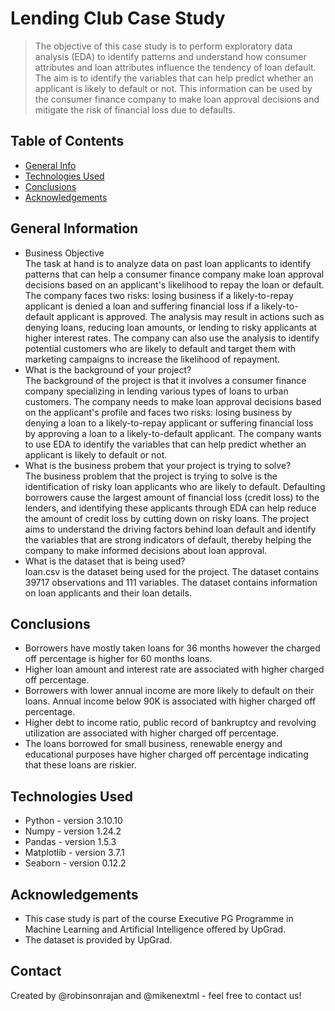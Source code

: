 # Lending Club Case Study
>The objective of this case study is to perform exploratory data analysis (EDA) to identify patterns and understand how consumer attributes and loan attributes influence the tendency of loan default. The aim is to identify the variables that can help predict whether an applicant is likely to default or not. This information can be used by the consumer finance company to make loan approval decisions and mitigate the risk of financial loss due to defaults.


## Table of Contents
* [General Info](#general-information)
* [Technologies Used](#technologies-used)
* [Conclusions](#conclusions)
* [Acknowledgements](#acknowledgements)

<!-- You can include any other section that is pertinent to your problem -->

## General Information
- Business Objective  
    The task at hand is to analyze data on past loan applicants to identify patterns that can help a consumer finance company make loan approval decisions based on an applicant's likelihood to repay the loan or default. The company faces two risks: losing business if a likely-to-repay applicant is denied a loan and suffering financial loss if a likely-to-default applicant is approved. The analysis may result in actions such as denying loans, reducing loan amounts, or lending to risky applicants at higher interest rates. The company can also use the analysis to identify potential customers who are likely to default and target them with marketing campaigns to increase the likelihood of repayment.
- What is the background of your project?  
    The background of the project is that it involves a consumer finance company specializing in lending various types of loans to urban customers. The company needs to make loan approval decisions based on the applicant's profile and faces two risks: losing business by denying a loan to a likely-to-repay applicant or suffering financial loss by approving a loan to a likely-to-default applicant. The company wants to use EDA to identify the variables that can help predict whether an applicant is likely to default or not.
- What is the business probem that your project is trying to solve?  
    The business problem that the project is trying to solve is the identification of risky loan applicants who are likely to default. Defaulting borrowers cause the largest amount of financial loss (credit loss) to the lenders, and identifying these applicants through EDA can help reduce the amount of credit loss by cutting down on risky loans. The project aims to understand the driving factors behind loan default and identify the variables that are strong indicators of default, thereby helping the company to make informed decisions about loan approval.
- What is the dataset that is being used?  
    loan.csv is the dataset being used for the project. The dataset contains 39717 observations and 111 variables. The dataset contains information on loan applicants and their loan details.

<!-- You don't have to answer all the questions - just the ones relevant to your project. -->

## Conclusions
- Borrowers have mostly taken loans for 36 months however the charged off percentage is higher for 60 months loans.
- Higher loan amount and interest rate are associated with higher charged off percentage.
- Borrowers with lower annual income are more likely to default on their loans. Annual income below 90K is associated with higher charged off percentage.
- Higher debt to income ratio, public record of bankruptcy and revolving utilization are associated with higher charged off percentage.
- The loans borrowed for small business, renewable energy and educational purposes have higher charged off percentage indicating that these loans are riskier. 

<!-- You don't have to answer all the questions - just the ones relevant to your project. -->


## Technologies Used
- Python - version 3.10.10
- Numpy - version 1.24.2
- Pandas - version 1.5.3
- Matplotlib - version 3.7.1
- Seaborn - version 0.12.2

<!-- As the libraries versions keep on changing, it is recommended to mention the version of library used in this project -->

## Acknowledgements
- This case study is part of the course Executive PG Programme in Machine Learning and Artificial Intelligence offered by UpGrad.
- The dataset is provided by UpGrad.


## Contact
Created by @robinsonrajan and @mikenextml - feel free to contact us!


<!-- Optional -->
<!-- ## License -->
<!-- This project is open source and available under the [... License](). -->

<!-- You don't have to include all sections - just the one's relevant to your project -->